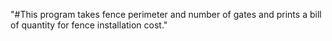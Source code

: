 "#This program takes fence perimeter and number of gates and prints a bill of quantity for fence installation cost." 
